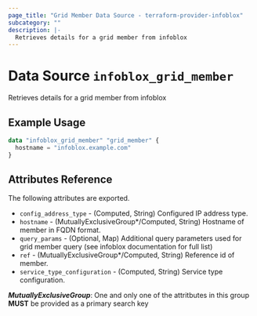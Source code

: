 ```yaml
---
page_title: "Grid Member Data Source - terraform-provider-infoblox"
subcategory: ""
description: |-
  Retrieves details for a grid member from infoblox
---
```


# Data Source `infoblox_grid_member`

Retrieves details for a grid member from infoblox

## Example Usage

```terraform
data "infoblox_grid_member" "grid_member" {
  hostname = "infoblox.example.com"
}
```

## Attributes Reference

The following attributes are exported.

- `config_address_type` - (Computed, String) Configured IP address type.
- `hostname` -  (MutuallyExclusiveGroup*/Computed, String) Hostname of member in FQDN format.
- `query_params` - (Optional, Map) Additional query parameters used for grid member query (see infoblox documentation for full list)
- `ref` -  (MutuallyExclusiveGroup*/Computed, String) Reference id of member.
- `service_type_configuration` -  (Computed, String) Service type configuration.

**_MutuallyExclusiveGroup_**: One and only one of the attritbutes in this group **MUST** be provided as a primary search key